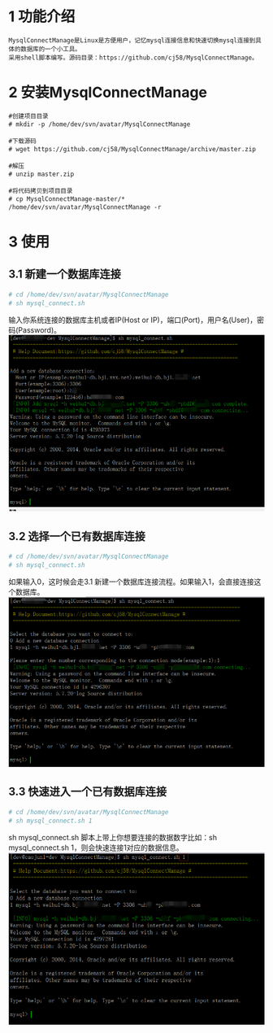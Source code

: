 # 1 功能介绍
    MysqlConnectManage是Linux是方便用户，记忆mysql连接信息和快速切换mysql连接到具体的数据库的一个小工具。
    采用shell脚本编写。源码目录：https://github.com/cj58/MysqlConnectManage。

# 2 安装MysqlConnectManage
```
#创建项目目录
# mkdir -p /home/dev/svn/avatar/MysqlConnectManage

#下载源码 
# wget https://github.com/cj58/MysqlConnectManage/archive/master.zip

#解压
# unzip master.zip

#将代码拷贝到项目目录
# cp MysqlConnectManage-master/* /home/dev/svn/avatar/MysqlConnectManage -r
```


# 3 使用
## 3.1 新建一个数据库连接
```bash
# cd /home/dev/svn/avatar/MysqlConnectManage
# sh mysql_connect.sh 
```
输入你系统连接的数据库主机或者IP(Host or IP)，端口(Port)，用户名(User)，密码(Password)。
![新建立一个连接](https://github.com/cj58/img/blob/master/MysqlConnectManage/newconn.png)

## 3.2 选择一个已有数据库连接
```bash
# cd /home/dev/svn/avatar/MysqlConnectManage
# sh mysql_connect.sh 
```
如果输入0，这时候会走3.1 新建一个数据库连接流程。如果输入1，会直接连接这个数据库。
![选择一个已有数据连接](https://github.com/cj58/img/blob/master/MysqlConnectManage/choice.png)

## 3.3 快速进入一个已有数据库连接
```bash
# cd /home/dev/svn/avatar/MysqlConnectManage
# sh mysql_connect.sh 1
```
sh mysql_connect.sh 脚本上带上你想要连接的数据数字比如：sh mysql_connect.sh 1，则会快速连接1对应的数据信息。
![快速连接](https://github.com/cj58/img/blob/master/MysqlConnectManage/fastchoice.png)
